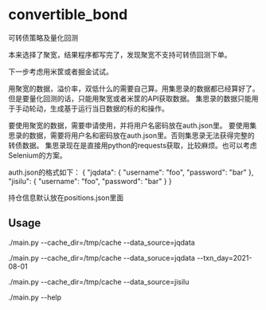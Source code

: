 # convertible_bond
可转债策略及量化回测

本来选择了聚宽，结果程序都写完了，发现聚宽不支持可转债回测下单。

下一步考虑用米筐或者掘金试试。

用聚宽的数据，溢价率，双低什么的需要自己算。用集思录的数据都已经算好了。
但是要量化回测的话，只能用聚宽或者米筐的API获取数据。
集思录的数据只能用于手动轮动，生成基于运行当日数据的标的和操作。

要使用聚宽的数据，需要申请使用，并将用户名密码放在auth.json里。
要使用集思录的数据，需要将用户名和密码放在auth.json里。否则集思录无法获得完整的转债数据。
集思录现在是直接用python的requests获取，比较麻烦。也可以考虑Selenium的方案。

auth.json的格式如下：
{
  "jqdata": {
    "username": "foo",
    "password": "bar"
  },
  "jisilu": {
    "username": "foo",
    "password": "bar"
  }
}

持仓信息默认放在positions.json里面

## Usage
./main.py --cache_dir=/tmp/cache --data_source=jqdata

./main.py --cache_dir=/tmp/cache --data_soruce=jqdata --txn_day=2021-08-01

./main.py --cache_dir=/tmp/cache --data_source=jisilu

./main.py --help
